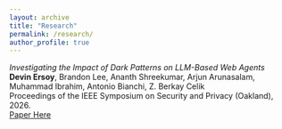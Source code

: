 ```yaml
---
layout: archive
title: "Research"
permalink: /research/
author_profile: true
---
```


*Investigating the Impact of Dark Patterns on LLM-Based Web Agents*<br>
**Devin Ersoy**, Brandon Lee, Ananth Shreekumar, Arjun Arunasalam, Muhammad Ibrahim, Antonio Bianchi, Z. Berkay Celik<br>
Proceedings of the IEEE Symposium on Security and Privacy (Oakland), 2026. <br>
[Paper Here](https://arxiv.org/abs/2510.18113)<br>
